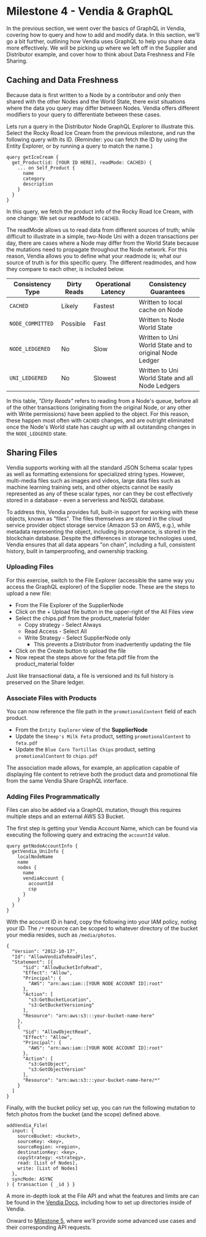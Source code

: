 # Milestone 4 - Vendia & GraphQL

In the previous section, we went over the basics of GraphQL in Vendia, covering how to query and how to add and modify data. In this section, we'll go a bit further, outlining how Vendia uses GraphQL to help you share data more effectively. We will be picking up where we left off in the Supplier and Distributor example, and cover how to think about Data Freshness and File Sharing.

## Caching and Data Freshness

Because data is first written to a Node by a contributor and only then shared with the other Nodes and the World State, there exist situations where the data you query may differ between Nodes. Vendia offers different modifiers to your query to differentiate between these cases.

Lets run a query in the Distributor Node GraphQL Explorer to illustrate this. Select the Rocky Road Ice Cream from the previous milestone, and run the following query with its ID. (Reminder: you can fetch the ID by using the Entity Explorer, or by running a query to match the name.)

```
query getIceCream {
  get_Product(id: [YOUR ID HERE], readMode: CACHED) {
    ... on Self_Product {
      name
      category
      description
    }
  }
}

```

In this query, we fetch the product info of the Rocky Road Ice Cream, with one change: We set our readMode to `CACHED`. 

The readMode allows us to read data from different sources of truth; while difficult to illustrate in a simple, two-Node Uni with a dozen transactions per day, there are cases where a Node may differ from the World State because the mutations need to propagate throughout the Node network. For this reason, Vendia allows you to define what your readmode is; what our source of truth is for this specific query. The different readmodes, and how they compare to each other, is included below. 

| Consistency Type | Dirty Reads | Operational Latency | Consistency Guarantees |
| ----------- | ----------- | ----------- | ----------- |
| `CACHED` | Likely | Fastest | Written to local cache on Node |
| `NODE_COMMITTED` | Possible | Fast | Written to Node World State |
| `NODE_LEDGERED` | No | Slow | Written to Uni World State and to original Node Ledger |
| `UNI_LEDGERED` | No | Slowest | Written to Uni World State and all Node Ledgers |

In this table, _"Dirty Reads"_ refers to reading from a Node's queue, before all of the other transactions (originating from the original Node, or any other with Write permissions) have been applied to the object. For this reason, these happen most often with `CACHED` changes, and are outright eliminated once the Node's World state has caught up with all outstanding changes in the `NODE_LEDGERED` state.

## Sharing Files

Vendia supports working with all the standard JSON Schema scalar types as well as formatting extensions for specialized string types. However, multi-media files such as images and videos, large data files such as machine learning training sets, and other objects cannot be easily represented as any of these scalar types, nor can they be cost effectively stored in a database - even a serverless and NoSQL database.

To address this, Vendia provides full, built-in support for working with these objects, known as "files". The files themselves are stored in the cloud service provider object storage service (Amazon S3 on AWS, e.g.), while metadata representing the object, including its provenance, is stored in the blockchain database. Despite the differences in storage technologies used, Vendia ensures that all data appears "on chain", including a full, consistent history, built in tamperproofing, and ownership tracking.

### __Uploading Files__

For this exercise, switch to the File Explorer (accessible the same way you access the GraphQL explorer) of the Supplier node. These are the steps to upload a new file:

- From the File Explorer of the SupplierNode
- Click on the + Upload file button in the upper-right of the All Files view
- Select the chips.pdf from the product_material folder
  - Copy strategy - Select Always
  - Read Access - Select All
  - Write Strategy - Select SupplierNode only
    - This prevents a Distributor from inadvertently updating the file
- Click on the Create button to upload the file
- Now repeat the steps above for the feta.pdf file from the product_material folder

Just like transactional data, a file is versioned and its full history is preserved on the Share ledger.

### __Associate Files with Products__
You can now reference the file path in the `promotionalContent` field of each product.

* From the `Entity Explorer` view of the **SupplierNode**
* Update the `Sheep's Milk Feta` product, setting `promotionalContent` to `feta.pdf`
* Update the `Blue Corn Tortillas Chips` product, setting `promotionalContent` to `chips.pdf`

The association made allows, for example, an application capable of displaying file content to retrieve both the product data and promotional file from the same Vendia Share GraphQL interface.

### __Adding Files Programmatically__

Files can also be added via a GraphQL mutation, though this requires multiple steps and an external AWS S3 Bucket. 

The first step is getting your Vendia Account Name, which can be found via executing the following query and extracing the `accountId` value.

```
query getNodeAccountInfo {
  getVendia_UniInfo {
    localNodeName
    name
    nodes {
      name
      vendiaAccount {
        accountId
        csp
      }
    }
  }
}
```

With the account ID in hand, copy the following into your IAM policy, noting your ID. The `/*` resource can be scoped to whatever directory of the bucket your media resides, such as `/media/photos`.

```
{
  "Version": "2012-10-17",
  "Id": "AllowVendiaToReadFiles",
  "Statement": [{
      "Sid": "AllowBucketInfoRead",
      "Effect": "Allow",
      "Principal": {
        "AWS": "arn:aws:iam::[YOUR NODE ACCOUNT ID]:root"
      },
      "Action": [
        "s3:GetBucketLocation",
        "s3:GetBucketVersioning"
      ],
      "Resource": "arn:aws:s3:::your-bucket-name-here"
    },
    {
      "Sid": "AllowObjectRead",
      "Effect": "Allow",
      "Principal": {
        "AWS": "arn:aws:iam::[YOUR NODE ACCOUNT ID]:root"
      },
      "Action": [
        "s3:GetObject",
        "s3:GetObjectVersion"
      ],
      "Resource": "arn:aws:s3:::your-bucket-name-here/*"
    }
  ]
}
```

Finally, with the bucket policy set up, you can run the following mutation to fetch photos from the bucket (and the scope) defined above. 

```
addVendia_File(
  input: {
    sourceBucket: <bucket>,
    sourceKey: <key>,
    sourceRegion: <region>,
    destinationKey: <key>,
    copyStrategy: <strategy>,
    read: [List of Nodes],
    write: [List of Nodes]
  },
  syncMode: ASYNC
) { transaction { _id } }
```

A more in-depth look at the File API and what the features and limits are can be found in the [Vendia Docs](https://www.vendia.com/docs/share/file-api), including how to set up directories inside of Vendia.

Onward to [Milestone 5](README-Milestone5.md), where we'll provide some advanced use cases and their corresponding API requests.
